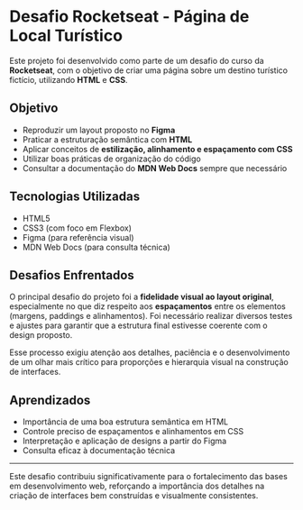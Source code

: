 # Desafio Rocketseat - Página de Local Turístico

Este projeto foi desenvolvido como parte de um desafio do curso da **Rocketseat**, com o objetivo de criar uma página sobre um destino turístico fictício, utilizando **HTML** e **CSS**.

## Objetivo

- Reproduzir um layout proposto no **Figma**
- Praticar a estruturação semântica com **HTML**
- Aplicar conceitos de **estilização, alinhamento e espaçamento com CSS**
- Utilizar boas práticas de organização do código
- Consultar a documentação do **MDN Web Docs** sempre que necessário

## Tecnologias Utilizadas

- HTML5
- CSS3 (com foco em Flexbox)
- Figma (para referência visual)
- MDN Web Docs (para consulta técnica)

## Desafios Enfrentados

O principal desafio do projeto foi a **fidelidade visual ao layout original**, especialmente no que diz respeito aos **espaçamentos** entre os elementos (margens, paddings e alinhamentos). Foi necessário realizar diversos testes e ajustes para garantir que a estrutura final estivesse coerente com o design proposto.

Esse processo exigiu atenção aos detalhes, paciência e o desenvolvimento de um olhar mais crítico para proporções e hierarquia visual na construção de interfaces.

## Aprendizados

- Importância de uma boa estrutura semântica em HTML
- Controle preciso de espaçamentos e alinhamentos em CSS
- Interpretação e aplicação de designs a partir do Figma
- Consulta eficaz à documentação técnica

---

Este desafio contribuiu significativamente para o fortalecimento das bases em desenvolvimento web, reforçando a importância dos detalhes na criação de interfaces bem construídas e visualmente consistentes.
